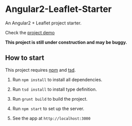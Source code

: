 # Angular2-Leaflet-Starter

An Angular2 + Leaflet project starter.

Check the [project demo](http://haoliangyu.github.io/angular2-leaflet-starter/)

**This project is still under construction and may be buggy.**

## How to start

This project requires [npm](https://www.npmjs.com/) and [tsd](http://definitelytyped.org/tsd/).

1. Run ```npm install``` to install all dependencies.

2. Run ```tsd install``` to install type definition.

3. Run ```grunt build``` to build the project.

4. Run ```npm start``` to set up the server.

5. See the app at ```http://localhost:3000```
